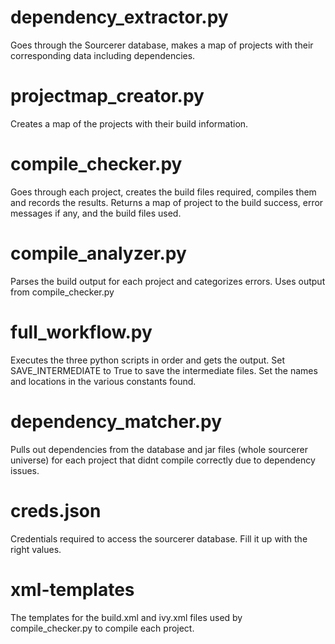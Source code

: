 dependency_extractor.py
=====================
Goes through the Sourcerer database, makes a map of projects with their corresponding data including dependencies.

projectmap_creator.py
=====================
Creates a map of the projects with their build information.

compile_checker.py
=====================
Goes through each project, creates the build files required, compiles them and records the results. Returns a map of project to the build success, error messages if any, and the build files used.

compile_analyzer.py
=====================
Parses the build output for each project and categorizes errors. Uses output from compile_checker.py

full_workflow.py
=====================
Executes the three python scripts in order and gets the output.
Set SAVE_INTERMEDIATE to True to save the intermediate files. Set the names and locations in the various constants found.

dependency_matcher.py
=====================
Pulls out dependencies from the database and jar files (whole sourcerer universe) for each project that didnt compile correctly due to dependency issues. 

creds.json
=====================
Credentials required to access the sourcerer database. Fill it up with the right values.

xml-templates
=====================
The templates for the build.xml and ivy.xml files used by compile_checker.py to compile each project.